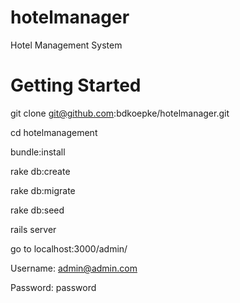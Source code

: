 hotelmanager
============

Hotel Management System

Getting Started
============
git clone git@github.com:bdkoepke/hotelmanager.git

cd hotelmanagement

bundle:install

rake db:create

rake db:migrate

rake db:seed

rails server

go to localhost:3000/admin/

Username: admin@admin.com

Password: password


